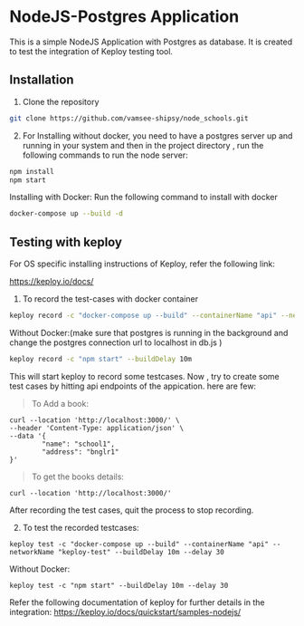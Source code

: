 
# NodeJS-Postgres Application

This is a simple NodeJS Application with Postgres as database. It is created to test the integration of Keploy testing tool.

## Installation

1. Clone the repository

```bash
git clone https://github.com/vamsee-shipsy/node_schools.git
```
    
2. For Installing without docker, you need to have a postgres server up and running in your system and then in the project directory , run the following commands to run the node server:
```bash
npm install 
npm start
```
Installing with Docker:
Run the following command to install with docker
```bash
docker-compose up --build -d
```


## Testing with keploy

For OS specific installing instructions of Keploy, refer the following link:

https://keploy.io/docs/

1. To record the test-cases with docker container

```bash
keploy record -c "docker-compose up --build" --containerName "api" --networkName "keploy-test" --buildDelay 10m
```

 Without Docker:(make sure that postgres is running in the background and change the postgres connection url to localhost in db.js )

 ```bash
keploy record -c "npm start" --buildDelay 10m
 ```

 This will start keploy to record some testcases. Now , try to create some test cases by hitting api endpoints of the appication. here are few:

> To Add a book:
```
curl --location 'http://localhost:3000/' \
--header 'Content-Type: application/json' \
--data '{
        "name": "school1",
        "address": "bnglr1"
}'
```
> To get the books details:
```
curl --location 'http://localhost:3000/'
```
After recording the test cases, quit the process to stop recording.

2. To test the recorded testcases:

```
keploy test -c "docker-compose up --build" --containerName "api" --networkName "keploy-test" --buildDelay 10m --delay 30
```

Without Docker:
```
keploy test -c "npm start" --buildDelay 10m --delay 30
```

Refer the following documentation of keploy for further details in the integration:
https://keploy.io/docs/quickstart/samples-nodejs/


